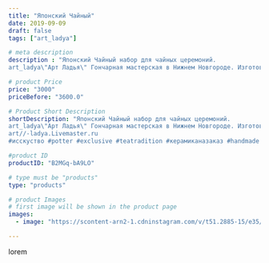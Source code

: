 ```yaml
---
title: "Японский Чайный"
date: 2019-09-09
draft: false
tags: ["art_ladya"]

# meta description
description : "Японский Чайный набор для чайных церемоний.
art_ladya\"Арт Ладья\" Гончарная мастерская в Нижнем Новгороде. Изготовление керамики и мастер//-классы по обучению."

# product Price
price: "3000"
priceBefore: "3600.0"

# Product Short Description
shortDescription: "Японский Чайный набор для чайных церемоний.
art_ladya\"Арт Ладья\" Гончарная мастерская в Нижнем Новгороде. Изготовление керамики и мастер//-классы по обучению. https://vk.com/art_ladya art_ladya@mail.ru 
art//-ladya.Livemaster.ru 
#исскуство #potter #exclusive #teatradition #керамиканазаказ #handmade #керамика #japanese #японскийчайник #teapot #тикток"

#product ID
productID: "B2MGq-bA9LO"

# type must be "products"
type: "products"

# product Images
# first image will be shown in the product page
images:
  - image: "https://scontent-arn2-1.cdninstagram.com/v/t51.2885-15/e35/69957779_196095264722447_2889278293291653394_n.jpg?tp=1&_nc_ht=scontent-arn2-1.cdninstagram.com&_nc_cat=111&_nc_ohc=TW7ngd8S1GMAX_iiDZd&ccb=7-4&oh=bc0facd195430d468fcee9977b7a7c26&oe=60840581&_nc_sid=86f79a&ig_cache_key=MjEyOTEwNjA2NTM2MTcyMDAxNA%3D%3D.2-ccb7-4"

---
```

lorem

